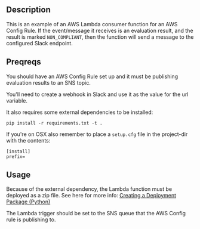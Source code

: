 ## Description

This is an example of an AWS Lambda consumer function for an AWS Config Rule. If the event/message it receives is an evaluation result, and the result is marked `NON_COMPLIANT`, 
then the function will send a message to the configured Slack endpoint. 

## Preqreqs

You should have an AWS Config Rule set up and it must be publishing evaluation results to an SNS topic. 

You'll need to create a webhook in Slack and use it as the value for the url variable.

It also requires some external dependencies to be installed:

```
pip install -r requirements.txt -t .
```

If you're on OSX also remember to place a `setup.cfg` file in the project-dir with the contents:

```
[install]
prefix=
``` 

## Usage

Because of the external dependency, the Lambda function must be deployed as a zip file. See here for more info: [Creating a Deployment Package (Python)](http://docs.aws.amazon.com/lambda/latest/dg/lambda-python-how-to-create-deployment-package.html)

The Lambda trigger should be set to the SNS queue that the AWS Config rule is publishing to. 